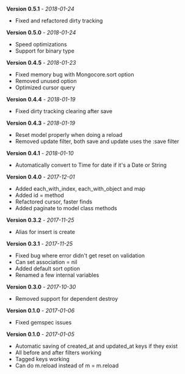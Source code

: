 **Version 0.5.1** - *2018-01-24*

- Fixed and refactored dirty tracking


**Version 0.5.0** - *2018-01-24*

- Speed optimizations
- Support for binary type


**Version 0.4.5** - *2018-01-23*

- Fixed memory bug with Mongocore.sort option
- Removed unused option
- Optimized cursor query


**Version 0.4.4** - *2018-01-19*

- Fixed dirty tracking clearing after save


**Version 0.4.3** - *2018-01-19*

- Reset model properly when doing a reload
- Removed update filter, both save and update uses the :save filter


**Version 0.4.1** - *2018-01-10*

- Automatically convert to Time for date if it's a Date or String


**Version 0.4.0** - *2017-12-01*

- Added each_with_index, each_with_object and map
- Added id = method
- Refactored cursor, faster finds
- Added paginate to model class methods


**Version 0.3.2** - *2017-11-25*

- Alias for insert is create


**Version 0.3.1** - *2017-11-25*

- Fixed bug where error didn't get reset on validation
- Can set association = nil
- Added default sort option
- Renamed a few internal variables


**Version 0.3.0** - *2017-10-30*

- Removed support for dependent destroy


**Version 0.1.0** - *2017-01-06*

- Fixed gemspec issues


**Version 0.1.0** - *2017-01-05*

- Automatic saving of created_at and updated_at keys if they exist
- All before and after filters working
- Tagged keys working
- Can do m.reload instead of m = m.reload
